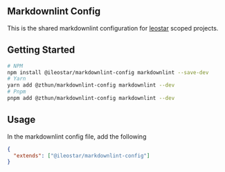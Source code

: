 ## Markdownlint Config

This is the shared markdownlint configuration for [leostar](https://github.com/ileostar) scoped projects.

## Getting Started

```bash
# NPM
npm install @ileostar/markdownlint-config markdownlint --save-dev
# Yarn
yarn add @zthun/markdownlint-config markdownlint --dev
# Pnpm
pnpm add @zthun/markdownlint-config markdownlint --dev
```

## Usage

In the markdownlint config file, add the following

```json
{
  "extends": ["@ileostar/markdownlint-config"]
}
```

